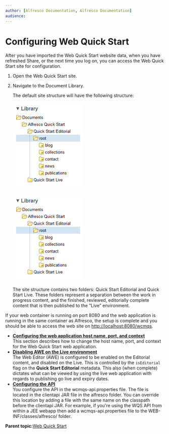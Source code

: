 ```yaml
---
author: [Alfresco Documentation, Alfresco Documentation]
audience: 
---
```


# Configuring Web Quick Start

After you have imported the Web Quick Start website data, when you have refreshed Share, or the next time you log on, you can access the Web Quick Start site for configuration.

1.  Open the Web Quick Start site.

2.  Navigate to the Document Library.

    The default site structure will have the following structure:

    ![](../images/WQS-doclib-structure.png)

    ![](../images/WQS-doclib-structure.png)

    The site structure contains two folders: Quick Start Editorial and Quick Start Live. These folders represent a separation between the work in progress content, and the finished, reviewed, editorially complete content that is then published to the “Live” environment.


If your web container is running on port 8080 and the web application is running in the same container as Alfresco, the setup is complete and you should be able to access the web site on [http://localhost:8080/wcmqs](http://localhost:8080/wcmqs).

-   **[Configuring the web application host name, port, and context](../tasks/WQS-config-single-app.md)**  
This section describes how to change the host name, port, and context for the Web Quick Start web application.
-   **[Disabling AWE on the Live environment](../tasks/WQS-config-AWE-disable.md)**  
The Web Editor \(AWE\) is configured to be enabled on the Editorial content, and disabled on the Live. This is controlled by the `isEditorial` flag on the **Quick Start Editorial** metadata. This also \(when complete\) dictates what can be viewed by using the live web application with regards to publishing go live and expiry dates.
-   **[Configuring the API](../concepts/WQS-config-api.md)**  
 You configure the API in the wcmqs-api.properties file. The file is located in the clientapi JAR file in the alfresco folder. You can override this location by adding a file with the same name on the classpath before the clientapi JAR. For example, if you're using the WQS API from within a JEE webapp then add a wcmqs-api.properties file to the WEB-INF/classes/alfresco/ folder.

**Parent topic:**[Web Quick Start](../concepts/WQS-intro.md)

